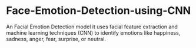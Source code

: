 # Face-Emotion-Detection-using-CNN
An Facial Emotion Detection model it uses facial feature extraction and machine learning techniques (CNN) to identify emotions like happiness, sadness, anger, fear, surprise, or neutral.
